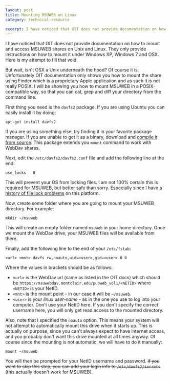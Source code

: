 ```yaml
---
layout: post
title: Mounting MSUWEB on Linux
category: technical-resource

excerpt: I have noticed that OIT does not provide documentation on how to mount and access MSUWEB shares on Unix and Linux. They only provide instructions on how to mount it under Windows XP, Windows 7 and OSX. Here is my attempt to fill that void.
---
```


I have noticed that OIT does not provide documentation on how to mount and access MSUWEB shares on Unix and Linux. They only provide instructions on how to mount it under Windows XP, Windows 7 and OSX. Here is my attempt to fill that void.

But wait, isn't OSX a Unix underneath the hood? Of course it is. Unfortunately OIT documentation only shows you how to mount the share using Finder which is a proprietary Apple application and as such it is not really POSIX. I will be showing you how to mount MSUWEB in a POSIX-compatible way, so that you can cat, grep and diff your directory from the command line.

First thing you need is the `davfs2` package. If you are using Ubuntu you can easily install it by doing:

    apt-get install davfs2

If you are using something else, try finding it in your favorite package manager. If you are unable to get it as a binary, download and [compile it from source][1]. This package extends you `mount` command to work with WebDav shares.

Next, edit the `/etc/davfs2/davfs2.conf` file and add the following line at the end:

    use_locks   0

This will prevent your OS from locking files. I am not 100% certain this is required for MSUWEB, but better safe than sorry. Especially since I have [a history of file lock problems][2] on this platform.

Now, create some folder where you are going to mount your MSUWEB directory. For example:

    mkdir ~/msuweb

This will create an empty folder named `msuweb` in your home directory. Once we mount the WebDav drive, your MSUWEB files will be available from there.

Finally, add the following line to the end of your `/etc/fstab`:

    <url> <mnt> davfs rw,noauto,uid=<user>,gid=<user> 0 0

Where the values in brackets should be as follows:

* `<url>` is the WebDav url (same as listed in the OIT docs) which should be `https://msuwebdav.montclair.edu/pubweb_vol1/<NETID>` where `<NETID>` is your NetID.
* `<mnt>` is the mount point - in our case it will be `~/msuweb`.
* `<user>` is your *linux user-name* - as in the one you use to log into your computer. Don't use your NetID here. If you don't specify the correct username here, you will only get read access to the mounted directory.

Also, note that I specified the `noauto` option. This means your system will not attempt to automatically mount this drive when it starts up. This is actually on purpose, since you can't always expect to have internet access, and you probably don't want this drive mounted at all times anyway. Of course since the mounting is not automatic, we will have to do it manually:

    mount ~/msuweb

You will then be prompted for your NetID username and password. ~~If you want to skip this step, you can add your login info to `/etc/davfs2/secrets`~~ (this actually doesn't work for MSUWEB).


[1]: http://savannah.nongnu.org/projects/davfs2
[2]: {{site.baseurl}}/technical-resource/2012/09/03/msuweb-locking-files/
